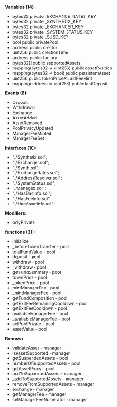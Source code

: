 **Variables (14):**
- bytes32 private _EXCHANGE_RATES_KEY
- bytes32 private _SYNTHETIX_KEY
- bytes32 private _EXCHANGER_KEY
- bytes32 private _SYSTEM_STATUS_KEY
- bytes32 private _SUSD_KEY
- bool public privatePool
- address public creator
- uint256 public creationTime
- address public factory
- bytes32[] public supportedAssets
- mapping(bytes32 => uint256) public assetPosition
- mapping(bytes32 => bool) public persistentAsset
- uint256 public tokenPriceAtLastFeeMint
- mapping(address => uint256) public lastDeposit

**Events (8):**
- Deposit
- Withdrawal
- Exchange
- AssetAdded
- AssetRemoved
- PoolPrivacyUpdated
- ManagerFeeMinted
- ManagerFeeSet

**Interfaces (10):**
- "./ISynthetix.sol";
- "./IExchanger.sol";
- "./ISynth.sol";
- "./IExchangeRates.sol";
- "./IAddressResolver.sol";
- "./ISystemStatus.sol";
- "./Managed.sol";
- "./IHasDaoInfo.sol";
- "./IHasFeeInfo.sol";
- "./IHasAssetInfo.sol";

**Modifiers:**
- onlyPrivate

**functions (31):**
- initialize
- _beforeTokenTransfer - pool
- totalFundValue - pool
- deposit - pool
- withdraw - pool
- _withdraw - pool
- getFundSummary - pool
- tokenPrice - pool
- _tokenPrice - pool
- mintManagerFee - pool
- _mintManagerFee - pool
- getFundComposition - pool
- getExitFeeRemainingCooldown - pool
- getExitFeeCooldown - pool
- availableManagerFee - pool
- _availableManagerFee - pool
- setPoolPrivate - pool
- assetValue - pool

**Remove:**
- validateAsset - manager
- isAssetSupported - manager
- getSuspendedAssets - pool
- numberOfSupportedAssets - pool
- getAssetProxy - pool
- addToSupportedAssets - manager
- _addToSupportedAssets - manager
- removeFromSupportedAssets - manager
- exchange - manager
- getManagerFee - manager
- setManagerFeeNumerator - manager
